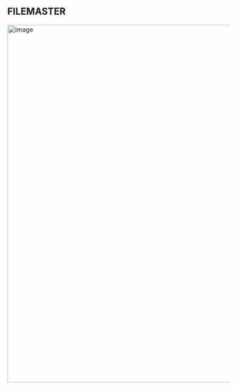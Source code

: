 ## FILEMASTER
<img width="1920" height="813" alt="image" src="https://github.com/user-attachments/assets/5b777840-e7fd-4bfd-9bdf-54b09cd50dd5" />


